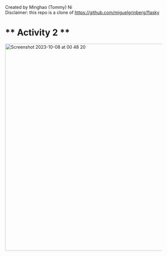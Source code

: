 Created by Minghao (Tommy) Ni\
Disclaimer: this repo is a clone of https://github.com/miguelgrinberg/flasky
##
# ** Activity 2 **
<img width="665" alt="Screenshot 2023-10-08 at 00 48 20" src="https://github.com/unreliable-tn/ECE444-F2023-Lab1/assets/82098467/4f43a759-ac61-40b6-9452-ec3a1899053d">
